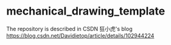 # mechanical_drawing_template
The repository is described in CSDN 狂小虎's blog https://blog.csdn.net/Davidietop/article/details/102944224
